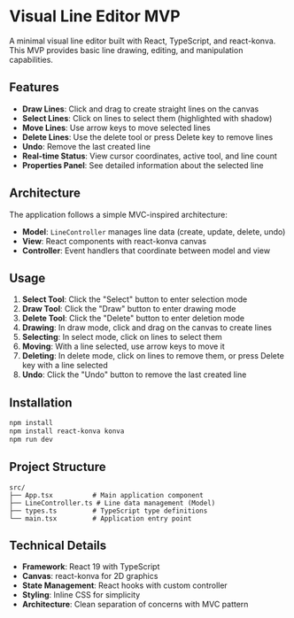 # Visual Line Editor MVP

A minimal visual line editor built with React, TypeScript, and react-konva. This MVP provides basic line drawing, editing, and manipulation capabilities.

## Features

- **Draw Lines**: Click and drag to create straight lines on the canvas
- **Select Lines**: Click on lines to select them (highlighted with shadow)
- **Move Lines**: Use arrow keys to move selected lines
- **Delete Lines**: Use the delete tool or press Delete key to remove lines
- **Undo**: Remove the last created line
- **Real-time Status**: View cursor coordinates, active tool, and line count
- **Properties Panel**: See detailed information about the selected line

## Architecture

The application follows a simple MVC-inspired architecture:

- **Model**: `LineController` manages line data (create, update, delete, undo)
- **View**: React components with react-konva canvas
- **Controller**: Event handlers that coordinate between model and view

## Usage

1. **Select Tool**: Click the "Select" button to enter selection mode
2. **Draw Tool**: Click the "Draw" button to enter drawing mode
3. **Delete Tool**: Click the "Delete" button to enter deletion mode
4. **Drawing**: In draw mode, click and drag on the canvas to create lines
5. **Selecting**: In select mode, click on lines to select them
6. **Moving**: With a line selected, use arrow keys to move it
7. **Deleting**: In delete mode, click on lines to remove them, or press Delete key with a line selected
8. **Undo**: Click the "Undo" button to remove the last created line

## Installation

```bash
npm install
npm install react-konva konva
npm run dev
```

## Project Structure

```
src/
├── App.tsx          # Main application component
├── LineController.ts # Line data management (Model)
├── types.ts         # TypeScript type definitions
└── main.tsx         # Application entry point
```

## Technical Details

- **Framework**: React 19 with TypeScript
- **Canvas**: react-konva for 2D graphics
- **State Management**: React hooks with custom controller
- **Styling**: Inline CSS for simplicity
- **Architecture**: Clean separation of concerns with MVC pattern
